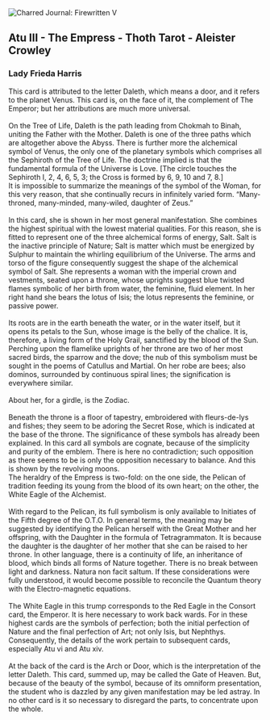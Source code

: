 <div class="artwork-of-the-day">
  <div class="container">
    <div class="img-wrapper">
      <img
        src="https://uploads7.wikiart.org/00232/images/lady-frieda-harris/atu-iii-the-empress-aleister-crowley.jpg!Large.jpg"
        alt="Charred Journal: Firewritten V" />
    </div>
    <div class="artwork-detail">
      <div class="artwork-origin"> 
        <h2 class="artwork-name">Atu III - The Empress - Thoth Tarot - Aleister Crowley</h2>
        <h3 class="artist">
          Lady Frieda Harris
        </h3>
      </div>
      <p class="description">
        <span class="artwork-description-text ng-binding" ng-bind-html="viewModel.ArtworkOfTheDay.Description | unsafe">This card is attributed to the letter Daleth, which means a door, and it refers to the planet Venus. This card is, on the face of it, the complement of The Emperor; but her attributions are much more universal.<br><br>On the Tree of Life, Daleth is the path leading from Chokmah to Binah, uniting the Father with the Mother. Daleth is one of the three paths which are altogether above the Abyss. There is further more the alchemical symbol of Venus, the only one of the planetary symbols which comprises all the Sephiroth of the Tree of Life. The doctrine implied is that the fundamental formula of the Universe is Love. [The circle touches the Sephiroth I, 2, 4, 6, 5, 3; the Cross is formed by 6, 9, 10 and 7, 8.] <br>It is impossible to summarize the meanings of the symbol of the Woman, for this very reason, that she continually recurs in infinitely varied form. “Many-throned, many-minded, many-wiled, daughter of Zeus.”<br><br>In this card, she is shown in her most general manifestation. She combines the highest spiritual with the lowest material qualities. For this reason, she is fitted to represent one of the three alchemical forms of energy, Salt. Salt is the inactive principle of Nature; Salt is matter which must be energized by Sulphur to maintain the whirling equilibrium of the Universe. The arms and torso of the figure consequently suggest the shape of the alchemical symbol of Salt. She represents a woman with the imperial crown and vestments, seated upon a throne, whose uprights suggest blue twisted flames symbolic of her birth from water, the feminine, fluid element. In her right hand she bears the lotus of Isis; the lotus represents the feminine, or passive power.<br><br>Its roots are in the earth beneath the water, or in the water itself, but it opens its petals to the Sun, whose image is the belly of the chalice. It is, therefore, a living form of the Holy Grail, sanctified by the blood of the Sun. Perching upon the flamelike uprights of her throne are two of her most sacred birds, the sparrow and the dove; the nub of this symbolism must be sought in the poems of Catullus and Martial. On her robe are bees; also dominos, surrounded by continuous spiral lines; the signification is everywhere similar.<br><br>About her, for a girdle, is the Zodiac.<br><br>Beneath the throne is a floor of tapestry, embroidered with fleurs-de-lys and fishes; they seem to be adoring the Secret Rose, which is indicated at the base of the throne. The significance of these symbols has already been explained. In this card all symbols are cognate, because of the simplicity and purity of the emblem. There is here no contradiction; such opposition as there seems to be is only the opposition necessary to balance. And this is shown by the revolving moons. <br>The heraldry of the Empress is two-fold: on the one side, the Pelican of tradition feeding its young from the blood of its own heart; on the other, the White Eagle of the Alchemist.<br><br>With regard to the Pelican, its full symbolism is only available to Initiates of the Fifth degree of the O.T.O. In general terms, the meaning may be suggested by identifying the Pelican herself with the Great Mother and her offspring, with the Daughter in the formula of Tetragrammaton. It is because the daughter is the daughter of her mother that she can be raised to her throne. In other language, there is a continuity of life, an inheritance of blood, which binds all forms of Nature together. There is no break between light and darkness. Natura non facit saltum. If these considerations were fully understood, it would become possible to reconcile the Quantum theory with the Electro-magnetic equations. <br><br>The White Eagle in this trump corresponds to the Red Eagle in the Consort card, the Emperor. It is here necessary to work back wards. For in these highest cards are the symbols of perfection; both the initial perfection of Nature and the final perfection of Art; not only Isis, but Nephthys. Consequently, the details of the work pertain to subsequent cards, especially Atu vi and Atu xiv.<br><br>At the back of the card is the Arch or Door, which is the interpretation of the letter Daleth. This card, summed up, may be called the Gate of Heaven. But, because of the beauty of the symbol, because of its omniform presentation, the student who is dazzled by any given manifestation may be led astray. In no other card is it so necessary to disregard the parts, to concentrate upon the whole.</span>
                        <div class="text-shadow-container" ng-show="showShadow" style=""></div>
      </p>
    </div>
  </div>

</div>
